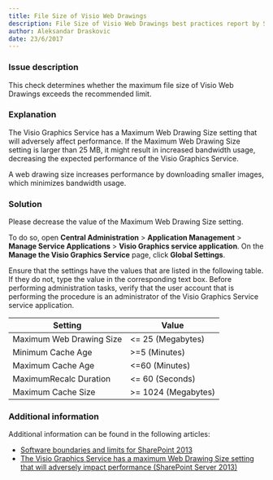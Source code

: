 ```yaml
---
title: File Size of Visio Web Drawings
description: File Size of Visio Web Drawings best practices report by SPDocKit determines whether the maximum file size of Visio Web Drawings exceeds the recommended limit.
author: Aleksandar Draskovic 
date: 23/6/2017
---
```

### Issue description
This check determines whether the maximum file size of Visio Web Drawings exceeds the recommended limit.
### Explanation
The Visio Graphics Service has a Maximum Web Drawing Size setting that will adversely affect performance. If the Maximum Web Drawing Size setting is larger than 25 MB, it might result in increased bandwidth usage, decreasing the expected performance of the Visio Graphics Service.

A web drawing size increases performance by downloading smaller images, which minimizes bandwidth usage.
### Solution
Please decrease the value of the Maximum Web Drawing Size setting. 

To do so, open **Central Administration** > **Application Management** > **Manage Service Applications** > **Visio Graphics service application**. On the **Manage the Visio Graphics Service** page, click **Global Settings**. 

Ensure that the settings have the values that are listed in the following table. If they do not, type the value in the corresponding text box. Before performing administration tasks, verify that the user account that is performing the procedure is an administrator of the Visio Graphics Service service application.

| Setting                  | Value               |
|--------------------------|---------------------|
| Maximum Web Drawing Size | <= 25 (Megabytes)   |
| Minimum Cache Age        | >=5 (Minutes)       |
| Maximum Cache Age        | <=60 (Minutes)      |
| MaximumRecalc Duration   | <= 60 (Seconds)     |
| Maximum Cache Size       | >= 1024 (Megabytes) |

### Additional information 
Additional information can be found in the following articles:
* [Software boundaries and limits for SharePoint 2013](https://technet.microsoft.com/en-us/library/cc262787.aspx)
* [The Visio Graphics Service has a maximum Web Drawing Size setting that will adversely impact performance (SharePoint Server 2013)](https://technet.microsoft.com/en-us/library/ff805074.aspx)
